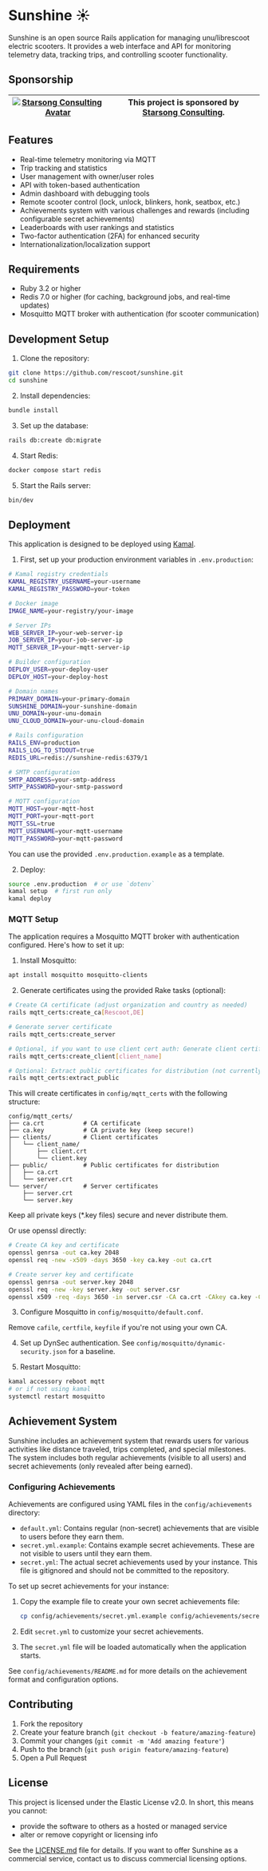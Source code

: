 # Sunshine ☀️

Sunshine is an open source Rails application for managing unu/librescoot electric scooters. It provides a web interface and API for monitoring telemetry data, tracking trips, and controlling scooter functionality.

## Sponsorship

| [![Starsong Consulting Avatar](https://avatars.githubusercontent.com/u/166622226?s=48)](https://starsong.eu/) | This project is sponsored by [Starsong Consulting](https://starsong.eu/). |
|-|-|

## Features

- Real-time telemetry monitoring via MQTT
- Trip tracking and statistics
- User management with owner/user roles
- API with token-based authentication
- Admin dashboard with debugging tools
- Remote scooter control (lock, unlock, blinkers, honk, seatbox, etc.)
- Achievements system with various challenges and rewards (including configurable secret achievements)
- Leaderboards with user rankings and statistics
- Two-factor authentication (2FA) for enhanced security
- Internationalization/localization support

## Requirements

- Ruby 3.2 or higher
- Redis 7.0 or higher (for caching, background jobs, and real-time updates)
- Mosquitto MQTT broker with authentication (for scooter communication)

## Development Setup

1. Clone the repository:
```bash
git clone https://github.com/rescoot/sunshine.git
cd sunshine
```

2. Install dependencies:
```bash
bundle install
```

3. Set up the database:
```bash
rails db:create db:migrate
```

4. Start Redis:
```bash
docker compose start redis
```

5. Start the Rails server:
```bash
bin/dev
```

## Deployment

This application is designed to be deployed using [Kamal](https://kamal-deploy.org/). 

1. First, set up your production environment variables in `.env.production`:
```bash
# Kamal registry credentials
KAMAL_REGISTRY_USERNAME=your-username
KAMAL_REGISTRY_PASSWORD=your-token

# Docker image
IMAGE_NAME=your-registry/your-image

# Server IPs
WEB_SERVER_IP=your-web-server-ip
JOB_SERVER_IP=your-job-server-ip
MQTT_SERVER_IP=your-mqtt-server-ip

# Builder configuration
DEPLOY_USER=your-deploy-user
DEPLOY_HOST=your-deploy-host

# Domain names
PRIMARY_DOMAIN=your-primary-domain
SUNSHINE_DOMAIN=your-sunshine-domain
UNU_DOMAIN=your-unu-domain
UNU_CLOUD_DOMAIN=your-unu-cloud-domain

# Rails configuration
RAILS_ENV=production
RAILS_LOG_TO_STDOUT=true
REDIS_URL=redis://sunshine-redis:6379/1

# SMTP configuration
SMTP_ADDRESS=your-smtp-address
SMTP_PASSWORD=your-smtp-password

# MQTT configuration
MQTT_HOST=your-mqtt-host
MQTT_PORT=your-mqtt-port
MQTT_SSL=true
MQTT_USERNAME=your-mqtt-username
MQTT_PASSWORD=your-mqtt-password
```

You can use the provided `.env.production.example` as a template.

2. Deploy:
```bash
source .env.production  # or use `dotenv`
kamal setup  # first run only
kamal deploy
```

### MQTT Setup

The application requires a Mosquitto MQTT broker with authentication configured. Here's how to set it up:

1. Install Mosquitto:
```bash
apt install mosquitto mosquitto-clients
```

2. Generate certificates using the provided Rake tasks (optional):
```bash
# Create CA certificate (adjust organization and country as needed)
rails mqtt_certs:create_ca[Rescoot,DE]

# Generate server certificate
rails mqtt_certs:create_server

# Optional, if you want to use client cert auth: Generate client certificate (for each client)
rails mqtt_certs:create_client[client_name]

# Optional: Extract public certificates for distribution (not currently needed)
rails mqtt_certs:extract_public
```

This will create certificates in `config/mqtt_certs` with the following structure:
```
config/mqtt_certs/
├── ca.crt           # CA certificate
├── ca.key           # CA private key (keep secure!)
├── clients/         # Client certificates
│   └── client_name/
│       ├── client.crt
│       └── client.key
├── public/          # Public certificates for distribution
│   ├── ca.crt
│   └── server.crt
└── server/          # Server certificates
    ├── server.crt
    └── server.key
```

Keep all private keys (*.key files) secure and never distribute them.

Or use openssl directly:
```bash
# Create CA key and certificate
openssl genrsa -out ca.key 2048
openssl req -new -x509 -days 3650 -key ca.key -out ca.crt

# Create server key and certificate
openssl genrsa -out server.key 2048
openssl req -new -key server.key -out server.csr
openssl x509 -req -days 3650 -in server.csr -CA ca.crt -CAkey ca.key -CAcreateserial -out server.crt
```

3. Configure Mosquitto in `config/mosquitto/default.conf`.

Remove `cafile`, `certfile`, `keyfile` if you're not using your own CA.

4. Set up DynSec authentication. See `config/mosquitto/dynamic-security.json` for a baseline.

5. Restart Mosquitto:
```bash
kamal accessory reboot mqtt
# or if not using kamal
systemctl restart mosquitto
```

## Achievement System

Sunshine includes an achievement system that rewards users for various activities like distance traveled, trips completed, and special milestones. The system includes both regular achievements (visible to all users) and secret achievements (only revealed after being earned).

### Configuring Achievements

Achievements are configured using YAML files in the `config/achievements` directory:

- `default.yml`: Contains regular (non-secret) achievements that are visible to users before they earn them.
- `secret.yml.example`: Contains example secret achievements. These are not visible to users until they earn them.
- `secret.yml`: The actual secret achievements used by your instance. This file is gitignored and should not be committed to the repository.

To set up secret achievements for your instance:

1. Copy the example file to create your own secret achievements file:
   ```bash
   cp config/achievements/secret.yml.example config/achievements/secret.yml
   ```

2. Edit `secret.yml` to customize your secret achievements.

3. The `secret.yml` file will be loaded automatically when the application starts.

See `config/achievements/README.md` for more details on the achievement format and configuration options.

## Contributing

1. Fork the repository
2. Create your feature branch (`git checkout -b feature/amazing-feature`)
3. Commit your changes (`git commit -m 'Add amazing feature'`)
4. Push to the branch (`git push origin feature/amazing-feature`)
5. Open a Pull Request

## License

This project is licensed under the Elastic License v2.0. In short, this means you cannot:

- provide the software to others as a hosted or managed service
- alter or remove copyright or licensing info

See the [LICENSE.md](LICENSE.md) file for details.
If you want to offer Sunshine as a commercial service, contact us to discuss commercial licensing options.
